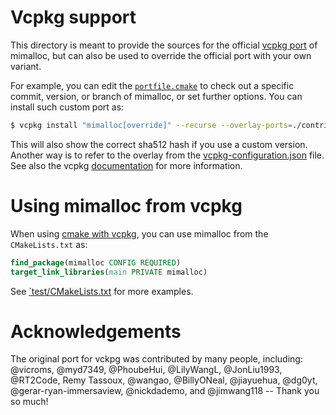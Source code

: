# Vcpkg support

This directory is meant to provide the sources for the official [vcpkg port] 
of mimalloc, but can also be used to override the official port with
your own variant.

For example, you can edit the [`portfile.cmake`](portfile.cmake) 
to check out a specific commit, version, or branch of mimalloc, or set further options. 
You can install such custom port as:

```sh
$ vcpkg install "mimalloc[override]" --recurse --overlay-ports=./contrib/vcpkg
```

This will also show the correct sha512 hash if you use a custom version.
Another way is to refer to the overlay from the [vcpkg-configuration.json](https://learn.microsoft.com/en-us/vcpkg/reference/vcpkg-configuration-json) file.
See also the vcpkg [documentation](https://learn.microsoft.com/en-us/vcpkg/produce/update-package-version) for more information.


# Using mimalloc from vcpkg

When using [cmake with vcpkg](https://learn.microsoft.com/en-us/vcpkg/get_started/get-started?pivots=shell-powershell), 
you can use mimalloc from the `CMakeLists.txt` as:

```cmake
find_package(mimalloc CONFIG REQUIRED)
target_link_libraries(main PRIVATE mimalloc)
```

See [`test/CMakeLists.txt](../../test/CMakeLists.txt) for more examples.


# Acknowledgements

The original port for vckpg was contributed by many people, including: @vicroms, @myd7349, @PhoubeHui, @LilyWangL,
@JonLiu1993, @RT2Code, Remy Tassoux, @wangao, @BillyONeal, @jiayuehua, @dg0yt, @gerar-ryan-immersaview, @nickdademo, 
and @jimwang118 -- Thank you so much!


[vcpkg port]: https://github.com/microsoft/vcpkg/tree/master/ports/mimalloc
